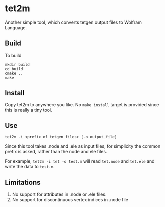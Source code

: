 # tet2m
Another simple tool, which converts tetgen output files to Wolfram Language.

## Build
To build

    mkdir build
    cd build
    cmake ..
    make

## Install

Copy tet2m to anywhere you like.
No `make install` target is provided since this is really a tiny tool.

## Use
```tet2m -i <prefix of tetgen files> [-o output_file]```

Since this tool takes .node and .ele as input files, for simplicity the common
prefix is asked, rather than the node and ele files.

For example, ```tet2m -i tet -o test.m``` will read `tet.node` and `tet.ele` and
write the data to `test.m`.

## Limitations

1. No support for attributes in .node or .ele files.
2. No support for discontinuous vertex indices in .node file
